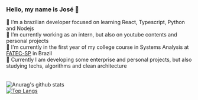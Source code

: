 ### Hello, my name is José 👋

🌱 I’m a brazilian developer focused on learning React, Typescript, Python and Nodejs
<br>
🔭 I’m currently working as an intern, but also on youtube contents and personal projects
<br>
🤯 I'm currently in the first year of my college course in Systems Analysis at <a href="http://www.fatecsp.br/">FATEC-SP</a> in Brazil
<br>
🌟 Currently I am developing some enterprise and personal projects, but also studying techs, algorithms and clean architecture
<br>
<br>
<br>
![Anurag's github stats](https://github-readme-stats.vercel.app/api?username=josethz00&show_icons=true&theme=dracula&count_private=true)
<br />
[![Top Langs](https://github-readme-stats.vercel.app/api/top-langs/?username=josethz00)](https://github.com/josethz00/github-readme-stats&show_icons=true&theme=dracula&count_private=true)
